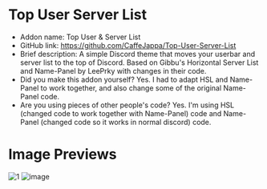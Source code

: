 # Top User Server List
 - Addon name: Top User & Server List
 - GitHub link: https://github.com/CaffeJappa/Top-User-Server-List
 - Brief description: A simple Discord theme that moves your userbar and server list to the top of Discord. Based on Gibbu's Horizontal Server List and Name-Panel by LeePrky with changes in their code.
 - Did you make this addon yourself? Yes. I had to adapt HSL and Name-Panel to work together, and also change some of the original Name-Panel code.
 - Are you using pieces of other people's code? Yes. I'm using HSL (changed code to work together with Name-Panel) code and Name-Panel (changed code so it works in normal discord) code.
# Image Previews
![1](https://media.discordapp.net/attachments/810757377967915018/863238751702876160/unknown.png)
![image](https://user-images.githubusercontent.com/47235241/125148699-945d5800-e10a-11eb-925f-b6e909d4bb9d.png)

